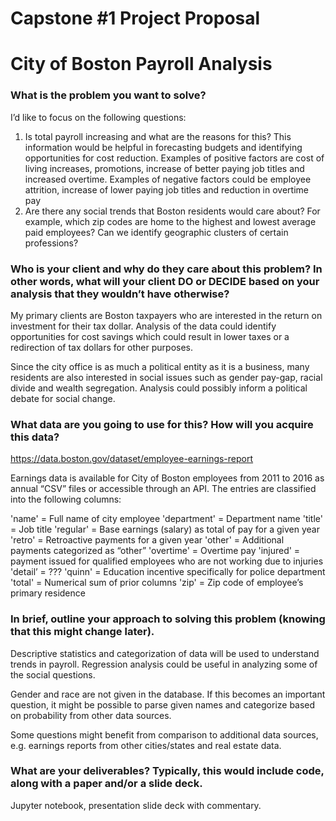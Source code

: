 ﻿#  Capstone #1 Project Proposal

# City of Boston Payroll Analysis

### What is the problem you want to solve?

I’d like to focus on the following questions:

1. Is total payroll increasing and what are the reasons for this? This information would be helpful in forecasting budgets and identifying opportunities for cost reduction. Examples of positive factors are cost of living increases, promotions, increase of better paying job titles and increased overtime. Examples of negative factors could be employee attrition, increase of lower paying job titles and reduction in overtime pay
2. Are there any social trends that Boston residents would care about? For example, which zip codes are home to the highest and lowest average paid employees? Can we identify geographic clusters of certain professions? 

### Who is your client and why do they care about this problem? In other words, what will your client DO or DECIDE based on your analysis that they wouldn’t have otherwise?

My primary clients are Boston taxpayers who are interested in the return on investment for their tax dollar. Analysis of the data could identify opportunities for cost savings which could result in lower taxes or a redirection of tax dollars for other purposes.

Since the city office is as much a political entity as it is a business, many residents are also interested in social issues such as gender pay-gap, racial divide and wealth segregation. Analysis could possibly inform a political debate for social change.

### What data are you going to use for this? How will you acquire this data?

https://data.boston.gov/dataset/employee-earnings-report

Earnings data is available for City of Boston employees from 2011 to 2016 as annual “CSV” files or accessible through an API. The entries are classified into the following columns:

'name' = Full name of city employee
'department' = Department name
'title' = Job title
'regular' = Base earnings (salary) as total of pay for a given year
'retro' = Retroactive payments for a given year
'other' = Additional payments categorized as “other”
'overtime' = Overtime pay
'injured'  = payment issued for qualified employees who are not working due 					to injuries
'detail’ = ???
'quinn' = Education incentive specifically for police department
'total' = Numerical sum of prior columns
'zip' = Zip code of employee’s primary residence


### In brief, outline your approach to solving this problem (knowing that this might change later).

Descriptive statistics and categorization of data will be used to understand trends in payroll. Regression analysis could be useful in analyzing some of the social questions. 

Gender and race are not given in the database. If this becomes an important question, it might be possible to parse given names and categorize based on probability from other data sources.

Some questions might benefit from comparison to additional data sources, e.g. earnings reports from other cities/states and real estate data. 

### What are your deliverables? Typically, this would include code, along with a paper and/or a slide deck.

Jupyter notebook, presentation slide deck with commentary.
